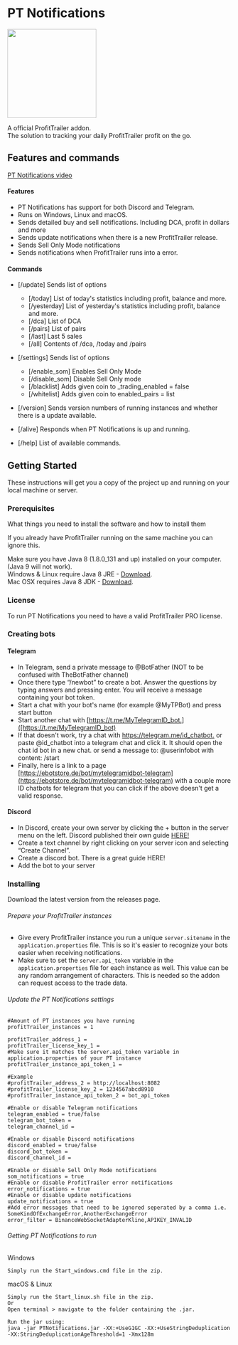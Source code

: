 
# PT Notifications
<img src="https://i.imgur.com/6q1wcy0.png" width="200">

A official ProfitTrailer addon.  
The solution to tracking your daily ProfitTrailer profit on the go.

## Features and commands

[PT Notifications video](https://www.youtube.com/watch?v=IAkIHYvsrAo)


#### Features
- PT Notifications has support for both Discord and Telegram.
- Runs on Windows, Linux and macOS.
- Sends detailed buy and sell notifications. Including DCA, profit in dollars and more
- Sends update notifications when there is a new ProfitTrailer release.
- Sends Sell Only Mode notifications
- Sends notifications when ProfitTrailer runs into a error.

#### Commands
- [/update] Sends list of options
	- [/today] List of today's statistics including profit, balance and more.
	- [/yesterday] List of yesterday's statistics including profit, balance and more.
	- [/dca] List of DCA
	- [/pairs] List of pairs
	- [/last] Last 5 sales
	- [/all] Contents of /dca, /today and /pairs

- [/settings] Sends list of options
	- [/enable_som] Enables Sell Only Mode
	- [/disable_som] Disable Sell Only mode
	- [/blacklist] Adds given coin to _trading_enabled = false
	- [/whitelist] Adds given coin to enabled_pairs = list

- [/version] Sends version numbers of running instances and whether there is a update available.
- [/alive] Responds when PT Notifications is up and running.
- [/help] List of available commands.


## Getting Started

These instructions will get you a copy of the project up and running on your local machine or server.

### Prerequisites

What things you need to install the software and how to install them

If you already have ProfitTrailer running on the same machine you can ignore this.

Make sure you have Java 8 (1.8.0_131 and up) installed on your computer. (Java 9 will not work).  
Windows & Linux require Java 8 JRE - [Download](https://www.java.com/en/download/).  
Mac OSX requires Java 8 JDK - [Download](http://www.oracle.com/technetwork/java/javase/downloads/jdk8-downloads-2133151.htm).  

### License

To run PT Notifications you need to have a valid ProfitTrailer PRO license.

### Creating bots
#### Telegram
-	In Telegram, send a private message to @BotFather (NOT to be confused with TheBotFather ​channel)
-	Once there type “/​newbot” ​to create a bot. Answer the questions ​by typing answers and pressing enter.
You will receive a message ​containing your bot token.
-	Start a chat with your bot's name (for example ​@MyTPBot) and press start button ​
-	Start another ​chat with [https://t.me/MyTelegramID_bot.]([https://t.me/MyTelegramID_bot)
-	If that doesn't work, try a chat with [https://​telegram.me/​id_chatbot.](https://​telegram.me/​id_chatbot)
or paste @id_chatbot into a telegram chat and click it. It should open the chat id bot in a new chat.
or send a message to: @userinfobot with content: /start
-	Finally, here is a link to a page [https://ebotstore.de/bot/mytelegramidbot-telegram](https://ebotstore.de/bot/mytelegramidbot-telegram) with a couple more ID chatbots for telegram that you can click if the above doesn't get a valid response.

#### Discord
- In Discord, create your own server by clicking the + button in the server menu on the left. Discord published their own guide [HERE!](https://github.com/reactiflux/discord-irc/wiki/Creating-a-discord-bot-&-getting-a-token)
- Create a text channel by right clicking on your server icon and selecting “Create Channel”.
-	Create a discord bot. There is a great guide HERE!
-	Add the bot to your server

### Installing

Download the latest version from the releases page.

###### Prepare your ProfitTrailer instances
- Give every ProfitTrailer instance you run a unique ```server.sitename``` in the ```application.properties``` file. This is so it's easier to recognize your bots easier when receiving notifications.
- Make sure to set the ```server.api_token``` variable in the ```application.properties``` file for each instance as well. This value can be any random arrangement of characters. This is needed so the addon can request access to the trade data.


###### Update the PT Notifications settings
```
#Amount of PT instances you have running
profitTrailer_instances = 1

profitTrailer_address_1 = 
profitTrailer_license_key_1 = 
#Make sure it matches the server.api_token variable in application.properties of your PT instance
profitTrailer_instance_api_token_1 = 

#Example
#profitTrailer_address_2 = http://localhost:8082
#profitTrailer_license_key_2 = 1234567abcd8910
#profitTrailer_instance_api_token_2 = bot_api_token

#Enable or disable Telegram notifications
telegram_enabled = true/false
telegram_bot_token = 
telegram_channel_id = 

#Enable or disable Discord notifications
discord_enabled = true/false
discord_bot_token = 
discord_channel_id = 

#Enable or disable Sell Only Mode notifications
som_notifications = true
#Enable or disable ProfitTrailer error notifications
error_notifications = true
#Enable or disable update notifications
update_notifications = true
#Add error messages that need to be ignored seperated by a comma i.e. SomeKindOfExchangeError,AnotherExchangeError
error_filter = BinanceWebSocketAdapterKline,APIKEY_INVALID
```

###### Getting PT Notifications to run

Windows
```
Simply run the Start_windows.cmd file in the zip.
```
macOS & Linux
```
Simply run the Start_linux.sh file in the zip.
Or
Open terminal > navigate to the folder containing the .jar.

Run the jar using:
java -jar PTNotifications.jar -XX:+UseG1GC -XX:+UseStringDeduplication -XX:StringDeduplicationAgeThreshold=1 -Xmx128m
```
